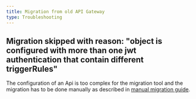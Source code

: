 ```yaml
---
title: Migration from old API Gateway
type: Troubleshooting
---
```


## Migration skipped with reason: "object is configured with more than one jwt authentication that contain different triggerRules"
   
The configuration of an Api is too complex for the migration tool and the migration has to be done manually as described in [manual migration guide](/components/api-gateway-v2#details-migration-from-the-previous-api-resources).